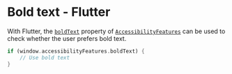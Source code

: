 # Bold text - Flutter

With Flutter, the [`boldText`](https://api.flutter.dev/flutter/dart-ui/AccessibilityFeatures/boldText.html) property of [`AccessibilityFeatures`](https://api.flutter.dev/flutter/dart-ui/AccessibilityFeatures-class.html) can be used to check whether the user prefers bold text.

```dart
if (window.accessibilityFeatures.boldText) {
    // Use bold text
}
```
